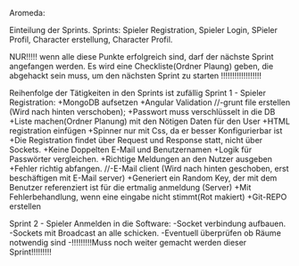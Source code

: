 Aromeda:

Einteilung der Sprints.
Sprints: Spieler Registration, Spieler Login, SPieler Profil, Character erstellung, Character Profil.

NUR!!!!! wenn alle diese Punkte erfolgreich sind, darf der nächste Sprint angefangen werden.
Es wird eine Checkliste(Ordner Plaung) geben, die abgehackt sein muss, um den nächsten Sprint zu starten
!!!!!!!!!!!!!!!!!!

Reihenfolge der Tätigkeiten in den Sprints ist zufällig
Sprint 1 - Spieler Registration:
  +MongoDB aufsetzen
  +Angular Validation
  //-grunt file erstellen (Wird nach hinten verschoben);
  +Passwort muss verschlüsselt in die DB
  +Liste machen(Ordner Planung) mit den Nötigen Daten für den User
  +HTML registration einfügen
  +Spinner nur mit Css, da er besser Konfigurierbar ist
  +Die Registration findet über Request und Response statt, nicht über Sockets.
  +Keine Doppelten E-Mail und Benutzernamen
  +Logik für Passwörter vergleichen.
  +Richtige Meldungen an den Nutzer ausgeben
  +Fehler richtig abfangen.
  //-E-Mail client (Wird nach hinten geschoben, erst beschäftigen mit E-Mail server)
  +Generiert ein Random Key, der mit dem Benutzer referenziert ist für die ertmalig anmeldung (Server)
  +Mit Fehlerbehandlung, wenn eine eingabe nicht stimmt(Rot makiert)
  +Git-REPO erstellen

Sprint 2 - Spieler Anmelden in die Software:
  -Socket verbindung aufbauen.
  -Sockets mit Broadcast an alle schicken.
  -Eventuell überprüfen ob Räume notwendig sind
  -!!!!!!!!!Muss noch weiter gemacht werden dieser Sprint!!!!!!!!!
